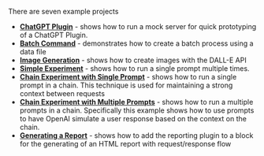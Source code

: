 There are seven example projects

* [**ChatGPT Plugin**](https://github.com/sisbell/stackwire-gpt/tree/main/example/plugins-quickstart) - shows how to run a mock server for quick prototyping of a ChatGPT Plugin.
* [**Batch Command**](https://github.com/sisbell/stackwire-gpt/tree/main/example/batch) - demonstrates how to create a batch process using a data file
* [**Image Generation**](https://github.com/sisbell/stackwire-gpt/tree/main/example/image) - shows how to create images with the DALL-E API
* [**Simple Experiment**](https://github.com/sisbell/stackwire-gpt/tree/main/example/experiment-simple) - shows how to run a single prompt multiple times.
* [**Chain Experiment with Single Prompt**](https://github.com/sisbell/stackwire-gpt/tree/main/example/experiment-chain-single) - shows how to run a single prompt in a chain. This technique is used for maintaining a strong context between requests
* [**Chain Experiment with Multiple Prompts**](https://github.com/sisbell/stackwire-gpt/tree/main/example/experiment-chain-multiple) - shows how to run a multiple prompts in a chain. Specifically this example shows how to use prompts to have OpenAI simulate a user response based on the context on the chain. 
* [**Generating a Report**](https://github.com/sisbell/stackwire-gpt/tree/main/example/reporting) - shows how to add the reporting plugin to a block for the generating of an HTML report with request/response flow

